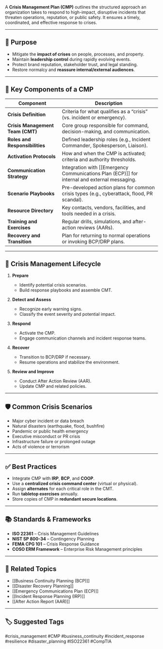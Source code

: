 A **Crisis Management Plan (CMP)** outlines the structured approach an organization takes to respond to high-impact, disruptive incidents that threaten operations, reputation, or public safety. It ensures a timely, coordinated, and effective response to crises.

---

## 🎯 Purpose

- Mitigate the **impact of crises** on people, processes, and property.
- Maintain **leadership control** during rapidly evolving events.
- Protect brand reputation, stakeholder trust, and legal standing.
- Restore normalcy and **reassure internal/external audiences**.

---

## 🧱 Key Components of a CMP

| Component                     | Description                                                                 |
|------------------------------|-----------------------------------------------------------------------------|
| **Crisis Definition**         | Criteria for what qualifies as a “crisis” (vs. incident or emergency).       |
| **Crisis Management Team (CMT)** | Core group responsible for command, decision-making, and communication.     |
| **Roles and Responsibilities** | Defined leadership roles (e.g., Incident Commander, Spokesperson, Liaison). |
| **Activation Protocols**      | How and when the CMP is activated; criteria and authority thresholds.        |
| **Communication Strategy**    | Integration with [[Emergency Communications Plan (ECP)]] for internal and external messaging. |
| **Scenario Playbooks**        | Pre-developed action plans for common crisis types (e.g., cyberattack, flood, PR scandal). |
| **Resource Directory**        | Key contacts, vendors, facilities, and tools needed in a crisis.            |
| **Training and Exercises**    | Regular drills, simulations, and after-action reviews (AARs).               |
| **Recovery and Transition**   | Plan for returning to normal operations or invoking BCP/DRP plans.          |

---

## 🔁 Crisis Management Lifecycle

1. **Prepare**
   - Identify potential crisis scenarios.
   - Build response playbooks and assemble CMT.

2. **Detect and Assess**
   - Recognize early warning signs.
   - Classify the event severity and potential impact.

3. **Respond**
   - Activate the CMP.
   - Engage communication channels and incident response teams.

4. **Recover**
   - Transition to BCP/DRP if necessary.
   - Resume operations and stabilize the environment.

5. **Review and Improve**
   - Conduct After Action Review (AAR).
   - Update CMP and related policies.

---

## 🛡 Common Crisis Scenarios

- Major cyber incident or data breach  
- Natural disasters (earthquake, flood, bushfire)  
- Pandemic or public health emergency  
- Executive misconduct or PR crisis  
- Infrastructure failure or prolonged outage  
- Acts of violence or terrorism  

---

## ✅ Best Practices

- Integrate CMP with **IRP**, **BCP**, and **COOP**.
- Use a **centralized crisis command center** (virtual or physical).
- Assign **alternates** for each critical role in the CMT.
- Run **tabletop exercises** annually.
- Store copies of CMP in **redundant secure locations**.

---

## 📚 Standards & Frameworks

- **ISO 22361** – Crisis Management Guidelines  
- **NIST SP 800-34** – Contingency Planning  
- **FEMA CPG 101** – Crisis Response Guidance  
- **COSO ERM Framework** – Enterprise Risk Management principles  

---

## 🧩 Related Topics

- [[Business Continuity Planning (BCP)]]
- [[Disaster Recovery Planning]]
- [[Emergency Communications Plan (ECP)]]
- [[Incident Response Planning (IRP)]]
- [[After Action Report (AAR)]]

---

## 🏷 Suggested Tags

#crisis_management #CMP #business_continuity #incident_response #resilience #disaster_planning #ISO22361 #CompTIA

